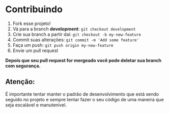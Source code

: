 ﻿# Contribuindo

1. Fork esse projeto!
2. Vá para a branch **development**: `git checkout development`
3. Crie sua branch a partir daí: `git checkout -b my-new-feature`
4. Commit suas alterações: `git commit -m 'Add some feature'`
5. Faça um push: `git push origin my-new-feature`
6. Envie um pull request

**Depois que seu pull request for mergeado você pode deletar sua branch com segurança.**

## Atenção:
É importante tentar manter o padrão de desenvolvimento que está sendo seguido no projeto e sempre tentar fazer o seu código de uma maneira que seja escalável e manutenível.
